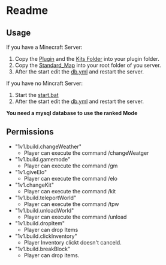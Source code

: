 # Readme
## Usage
If you have a Minecraft Server: 
1. Copy the [Plugin](Spigot/plugins/1v1.jar) and the [Kits Folder](Spigot/plugins/kits) into your plugin folder.
2. Copy the [Standard_Map](Spigot/Standard_Map) into your root folder of you server.
3. After the start edit the [db.yml](Spigot/plugins/1v1/db.yml) and restart the server.

If you have no Mincraft Server:
1. Start the [start.bat](Spigot/start.bat)
2. After the start edit the [db.yml](Spigot/plugins/1v1/db.yml) and restart the server.
 
 **You need a mysql database to use the ranked Mode**

## Permissions
* "1v1.build.changeWeather"
    * Player can execute the command /changeWeatger
* "1v1.build.gamemode" 
    * Player can execute the command /gm
* "1v1.giveElo" 
    * Player can execute the command /elo
* "1v1.changeKit" 
    * Player can execute the command /kit
* "1v1.build.teleportWorld" 
    * Player can execute the command /tpw
* "1v1.build.unloadWorld" 
    * Player can execute the command /unload
* "1v1.build.dropItem" 
    * Player can drop Items
* "1v1.build.clickInventory" 
    * Player Inventory clickt doesn't canceld.
* "1v1.build.breakBlock" 
    * Player can drop items.

